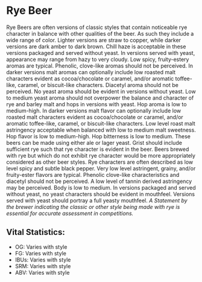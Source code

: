 # Rye Beer

Rye Beers are often versions of classic styles that contain noticeable rye character in balance with other qualities of the beer. As such they include a wide range of color. Lighter versions are straw to copper, while darker versions are dark amber to dark brown. Chill haze is acceptable in these versions packaged and served without yeast. In versions served with yeast, appearance may range from hazy to very cloudy. Low spicy, fruity-estery aromas are typical. Phenolic, clove-like aromas should not be perceived. In darker versions malt aromas can optionally include low roasted malt characters evident as cocoa/chocolate or caramel, and/or aromatic toffee-like, caramel, or biscuit-like characters. Diacetyl aroma should not be perceived. No yeast aroma should be evident in versions without yeast. Low to medium yeast aroma should not overpower the balance and character of rye and barley malt and hops in versions with yeast. Hop aroma is low to medium-high. In darker versions malt flavor can optionally include low roasted malt characters evident as cocoa/chocolate or caramel, and/or aromatic toffee-like, caramel, or biscuit-like characters. Low level roast malt astringency acceptable when balanced with low to medium malt sweetness. Hop flavor is low to medium-high. Hop bitterness is low to medium. These beers can be made using either ale or lager yeast. Grist should include sufficient rye such that rye character is evident in the beer. Beers brewed with rye but which do not exhibit rye character would be more appropriately considered as other beer styles. Rye characters are often described as low level spicy and subtle black pepper. Very low level astringent, grainy, and/or fruity-ester flavors are typical. Phenolic clove-like characteristics and diacetyl should not be perceived. A low level of tannin derived astringency may be perceived. Body is low to medium. In versions packaged and served without yeast, no yeast characters should be evident in mouthfeel. Versions served with yeast should portray a full yeasty mouthfeel. _A Statement by the brewer indicating the classic or other style being made with rye is essential for accurate assessment in competitions._

## Vital Statistics:

- OG: Varies with style 
- FG: Varies with style 
- IBUs: Varies with style 
- SRM: Varies with style 
- ABV: Varies with style 